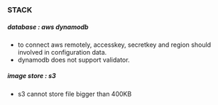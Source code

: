 ### STACK

##### database : aws dynamodb 
- to connect aws remotely, accesskey, secretkey and region should involved in configuration data.
- dynamodb does not support validator.

##### image store : s3 
- s3 cannot store file bigger than 400KB
